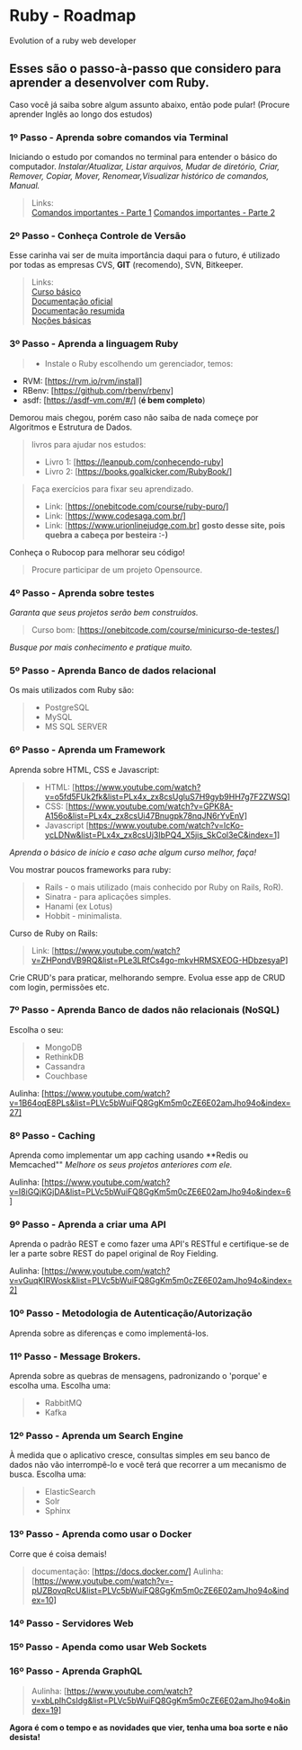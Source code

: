 # Ruby - Roadmap
Evolution of a ruby ​​web developer

## Esses são o passo-à-passo que considero para aprender a desenvolver com Ruby.
Caso você já saiba sobre algum assunto abaixo, então pode pular! (Procure aprender Inglês ao longo dos estudos)

### 1º Passo - Aprenda sobre comandos via Terminal
Iniciando o estudo por comandos no terminal para entender o básico do computador.
_Instalar/Atualizar, Listar arquivos, Mudar de diretório, Criar, Remover, Copiar, Mover, Renomear,Visualizar histórico de comandos, Manual._
> Links:  
[Comandos importantes - Parte 1](https://www.youtube.com/watch?v=uZeMQz89pfw)
[Comandos importantes - Parte 2](https://www.youtube.com/watch?v=1HapBf0cnmU)

### 2º Passo - Conheça Controle de Versão
Esse carinha vai ser de muita importância daqui para o futuro, é utilizado por todas as empresas CVS, **GIT** (recomendo), SVN, Bitkeeper.
> Links:  
[Curso básico](https://www.youtube.com/watch?v=4aWOj-kWpM4&list=PLmSWX0ePcw4h4Hf1nmrvIxJJ_2QjojhVC)  
[Documentação oficial](https://git-scm.com/docs)  
[Documentação resumida](https://rogerdudler.github.io/git-guide/index.pt_BR.html)  
[Noções básicas](https://git-scm.com/book/pt-br/v1/Primeiros-passos-No%C3%A7%C3%B5es-B%C3%A1sicas-de-Git)  

### 3º Passo - Aprenda a linguagem Ruby
> * Instale o Ruby escolhendo um gerenciador, temos:
  - RVM: [https://rvm.io/rvm/install]
  - RBenv: [https://github.com/rbenv/rbenv]
  - asdf: [https://asdf-vm.com/#/] (__é bem completo__)

Demorou mais chegou, porém caso não saiba de nada começe por Algoritmos e Estrutura de Dados.
> livros para ajudar nos estudos:
> * Livro 1: [https://leanpub.com/conhecendo-ruby]
> * Livro 2: [https://books.goalkicker.com/RubyBook/]

> Faça exercícios para fixar seu aprendizado.
> * Link: [https://onebitcode.com/course/ruby-puro/]
> * Link: [https://www.codesaga.com.br/]
> * Link: [https://www.urionlinejudge.com.br] __gosto desse site, pois quebra a cabeça por besteira :-)__

Conheça o Rubocop para melhorar seu código!

> Procure participar de um projeto Opensource.

### 4º Passo - Aprenda sobre testes
_Garanta que seus projetos serão bem construídos._
> Curso bom: [https://onebitcode.com/course/minicurso-de-testes/]

_Busque por mais conhecimento e pratique muito._

### 5º Passo - Aprenda Banco de dados relacional
Os mais utilizados com Ruby são:
> * PostgreSQL
> * MySQL
> * MS SQL SERVER

### 6º Passo - Aprenda um Framework
Aprenda sobre HTML, CSS e Javascript:
> * HTML: [https://www.youtube.com/watch?v=o5fd5FUk2fk&list=PLx4x_zx8csUgluS7H9gyb9HH7g7F2ZWSQ]
> * CSS: [https://www.youtube.com/watch?v=GPK8A-A156o&list=PLx4x_zx8csUi47Bnugpk78nqJN6rYvEnV]
> * Javascript [https://www.youtube.com/watch?v=lcKo-ycLDNw&list=PLx4x_zx8csUj3IbPQ4_X5jis_SkCol3eC&index=1]

_Aprenda o básico de início e caso ache algum curso melhor, faça!_

Vou mostrar poucos frameworks para ruby:
> * Rails - o mais utilizado (mais conhecido por Ruby on Rails, RoR).
> * Sinatra - para aplicações simples.
> * Hanami (ex Lotus)
> * Hobbit - minimalista.

Curso de Ruby on Rails: 
> Link: [https://www.youtube.com/watch?v=ZHPondVB9RQ&list=PLe3LRfCs4go-mkvHRMSXEOG-HDbzesyaP]

Crie CRUD's para praticar, melhorando sempre. Evolua esse app de CRUD com login, permissões etc.

### 7º Passo - Aprenda Banco de dados não relacionais (NoSQL)
Escolha o seu:
> * MongoDB
> * RethinkDB
> * Cassandra
> * Couchbase

Aulinha: [https://www.youtube.com/watch?v=1B64oqE8PLs&list=PLVc5bWuiFQ8GgKm5m0cZE6E02amJho94o&index=27]

### 8º Passo - Caching
Aprenda como implementar um app caching usando **Redis ou Memcached""
_Melhore os seus projetos anteriores com ele._

Aulinha: [https://www.youtube.com/watch?v=I8iGQjKGjDA&list=PLVc5bWuiFQ8GgKm5m0cZE6E02amJho94o&index=6]

### 9º Passo - Aprenda a criar uma API
Aprenda o padrão REST e como fazer uma API's RESTful e certifique-se de ler a parte sobre REST do papel original de Roy Fielding.

Aulinha: [https://www.youtube.com/watch?v=vGuqKIRWosk&list=PLVc5bWuiFQ8GgKm5m0cZE6E02amJho94o&index=2]

### 10º Passo - Metodologia de Autenticação/Autorização
Aprenda sobre as diferenças e como implementá-los.

### 11º Passo - Message Brokers.
Aprenda sobre as quebras de mensagens, padronizando o 'porque' e escolha uma.
Escolha uma:
> * RabbitMQ
> * Kafka

### 12º Passo - Aprenda um Search Engine
À medida que o aplicativo cresce, consultas simples em seu banco de dados não vão interrompê-lo e você terá que recorrer a um mecanismo de busca.
Escolha uma:
> * ElasticSearch
> * Solr
> * Sphinx

### 13º Passo - Aprenda como usar o Docker
Corre que é coisa demais!
> documentação: [https://docs.docker.com/]
> Aulinha: [https://www.youtube.com/watch?v=-pUZBovqRcU&list=PLVc5bWuiFQ8GgKm5m0cZE6E02amJho94o&index=10]

### 14º Passo - Servidores Web

### 15º Passo - Apenda como usar Web Sockets

### 16º Passo - Aprenda GraphQL
> Aulinha: [https://www.youtube.com/watch?v=xbLpIhCsIdg&list=PLVc5bWuiFQ8GgKm5m0cZE6E02amJho94o&index=19]

__Agora é com o tempo e as novidades que vier, tenha uma boa sorte e não desista!__
